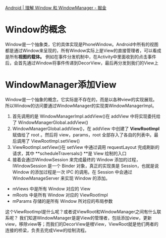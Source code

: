 [Android | 理解 Window 和 WindowManager - 掘金](https://juejin.cn/post/7076274407416528909#heading-1)
# Window的概念
Window是一个抽象类，它的具体实现是PhoneWindow。Android中所有的视图都是通过Window来呈现的，所有Window实际上是View的直接管理者，可以看成是所有**视图的载体。**
例如在事件分发机制中，在Activity中里面收到的点击事件后，会首先通过Window将事件传递到DecorView，最后再分发到我们的View上

# WindowManager添加View
Window是一个抽象的概念，它实际是不存在的，而是以各种view的实现展现。所以Window的访问要通过WindowManager的实现类WindowManagerImpl。

1. 首先调用的是 WindowManagerImpl.addView()在 addView 中将实现委托给了 WindowManagerGlobal.addView()
2. WindowManagerGlobal.addView()，在 addView 中创建了 **ViewRootImpl** 赋值给了 root 。然后将 view，params，root 全部存入了各自的列表中。最后调用了 ViewRootImpl.setView()
3. ViewRootImpl.setView()在 setView 中通过调用 requestLayout 完成刷新的请求，其中 **scheduleTraversals() **是 View 绘制的入口
4. 接着会通过IWindowSession 来完成最终的 Window 添加的过程，IWindowSession 是一个 Binder 对象，真正的实现类是 Session，也就是说 Window 的添加过程是一次 IPC 的调用。在 Session 中会通过 WindowManageServer 来实现 Window 的添加。

- mViews 中是所有 Window 对应的 View
- mRoots 中是所有 Window 对应的 ViewRootImpl
- mParams 存储的是所有 Window 所对应的布局参数

这个ViewRootImpl是什么呢？或者说ViewRoot和WindowManager之间有什么联系呢？
我们知道WindowManager是是View的管理者，包括添加view，更新view，移除view等；而我们的DecorView是根View，ViewRoot就是他们两者的连接的桥梁，负责去完成View的绘制流程。
